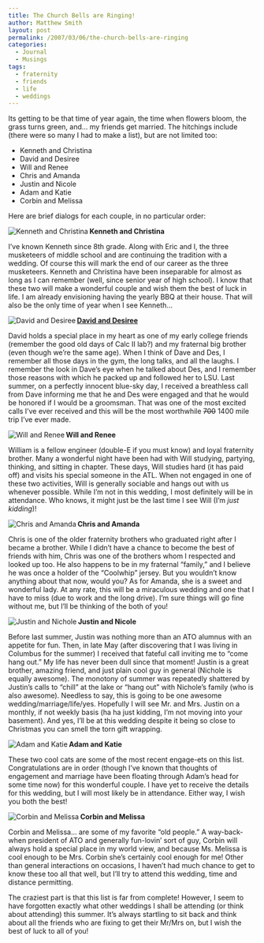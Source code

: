 ```yaml
---
title: The Church Bells are Ringing!
author: Matthew Smith
layout: post
permalink: /2007/03/06/the-church-bells-are-ringing
categories:
  - Journal
  - Musings
tags:
  - fraternity
  - friends
  - life
  - weddings
---
```

Its getting to be that time of year again, the time when flowers bloom, the grass turns green, and&#8230; my friends get married. The hitchings include (there were so many I had to make a list), but are not limited too:

*   Kenneth and Christina
*   David and Desiree
*   Will and Renee
*   Chris and Amanda
*   Justin and Nicole
*   Adam and Katie
*   Corbin and Melissa

Here are brief dialogs for each couple, in no particular order:

<img src="http://digivation.net/wp-content/uploads/2007/03/s44304641_30410257_7818.jpg" alt="Kenneth and Christina" align="left" />

**Kenneth and Christina**

I&#8217;ve known Kenneth since 8th grade. Along with Eric and I, the three musketeers of middle school and are continuing the tradition with a wedding. Of course this will mark the end of our career as the three musketeers. Kenneth and Christina have been inseparable for almost as long as I can remember (well, since senior year of high school). I know that these two will make a wonderful couple and wish them the best of luck in life. I am already envisioning having the yearly BBQ at their house. That will also be the only time of year when I see Kenneth&#8230;

<img src="http://digivation.net/wp-content/uploads/2007/03/s44304641_30410257_78181.jpg" alt="David and Desiree" align="left" /> 

[**David and Desiree**][1]

David holds a special place in my heart as one of my early college friends (remember the good old days of Calc II lab?) and my fraternal big brother (even though we&#8217;re the same age). When I think of Dave and Des, I remember all those days in the gym, the long talks, and all the laughs. I remember the look in Dave&#8217;s eye when he talked about Des, and I remember those reasons with which he packed up and followed her to LSU. Last summer, on a perfectly innocent blue-sky day, I received a breathless call from Dave informing me that he and Des were engaged and that he would be honored if I would be a groomsman. That was one of the most excited calls I&#8217;ve ever received and this will be the most worthwhile <strike>700</strike> 1400 mile trip I&#8217;ve ever made.

<img src="http://digivation.net/wp-content/uploads/2007/03/s44301305_30395783_36.jpg" alt="Will and Renee" align="left" />

**Will and Renee**

William is a fellow engineer (double-E if you must know) and loyal fraternity brother. Many a wonderful night have been had with Will studying, partying, thinking, and sitting in chapter. These days, Will studies hard (it has paid off) and visits his special someone in the ATL. When not engaged in one of these two activities, Will is generally sociable and hangs out with us whenever possible. While I&#8217;m not in this wedding, I most definitely will be in attendance. Who knows, it might just be the last time I see Will (I&#8217;m *just kidding*)!

<img src="http://digivation.net/wp-content/uploads/2007/03/untitled-1.jpg" alt="Chris and Amanda" align="left" />

**Chris and Amanda**

Chris is one of the older fraternity brothers who graduated right after I became a brother. While I didn&#8217;t have a chance to become the best of friends with him, Chris was one of the brothers whom I respected and looked up too. He also happens to be in my fraternal &#8220;family,&#8221; and I believe he was once a holder of the &#8220;Coolwhip&#8221; jersey. But you wouldn&#8217;t know anything about that now, would you? As for Amanda, she is a sweet and wonderful lady. At any rate, this will be a miraculous wedding and one that I have to miss (due to work and the long drive). I&#8217;m sure things will go fine without me, but I&#8217;ll be thinking of the both of you!

<img src="http://digivation.net/wp-content/uploads/2007/03/s44304509_30610704_1963.jpg" alt="Justin and Nichole" align="left" />

**Justin and Nicole**

Before last summer, Justin was nothing more than an ATO alumnus with an appetite for fun. Then, in late May (after discovering that I was living in Columbus for the summer) I received that fateful call inviting me to &#8220;come hang out.&#8221; My life has never been dull since that moment! Justin is a great brother, amazing friend, and just plain cool guy in general (Nichole is equally awesome). The monotony of summer was repeatedly shattered by Justin&#8217;s calls to &#8220;chill&#8221; at the lake or &#8220;hang out&#8221; with Nichole&#8217;s family (who is also awesome). Needless to say, this is going to be one awesome wedding/marriage/life/yes. Hopefully I will see Mr. and Mrs. Justin on a monthly, if not weekly basis (ha ha just kidding, I&#8217;m not moving into your basement). And yes, I&#8217;ll be at this wedding despite it being so close to Christmas you can smell the torn gift wrapping.

<img src="http://digivation.net/wp-content/uploads/2007/03/ak.jpg" alt="Adam and Katie" align="left" />

**Adam and Katie**

These two cool cats are some of the most recent engage-ets on this list. Congratulations are in order (though I&#8217;ve known that thoughts of engagement and marriage have been floating through Adam&#8217;s head for some time now) for this wonderful couple. I have yet to receive the details for this wedding, but I will most likely be in attendance. Either way, I wish you both the best!

<img src="http://digivation.net/wp-content/uploads/2007/03/s12804443_30812274_3122.jpg" alt="Corbin and Melissa" align="left" />

**Corbin and Melissa**

Corbin and Melissa&#8230; are some of my favorite &#8220;old people.&#8221; A way-back-when president of ATO and generally fun-lovin&#8217; sort of guy, Corbin will always hold a special place in my world view, and because Ms. Melissa is cool enough to be Mrs. Corbin she&#8217;s certainly cool enough for me! Other than general interactions on occasions, I haven&#8217;t had much chance to get to know these too all that well, but I&#8217;ll try to attend this wedding, time and distance permitting.

The craziest part is that this list is far from complete! However, I seem to have forgotten exactly what other weddings I shall be attending (or think about attending) this summer. It&#8217;s always startling to sit back and think about all the friends who are fixing to get their Mr/Mrs on, but I wish the best of luck to all of you!

 [1]: http://digivation.net/2007/06/12/cajun-wedding/
